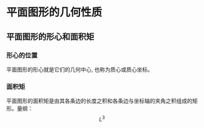 # 平面图形的几何性质

## 平面图形的形心和面积矩

### 形心的位置

平面图形的形心就是它们的几何中心, 也称为质心或质心坐标。

### 面积矩

平面图形的面积矩是由其各条边的长度之积和各条边与坐标轴的夹角之积组成的矩形。量纲：$$L^3$$

